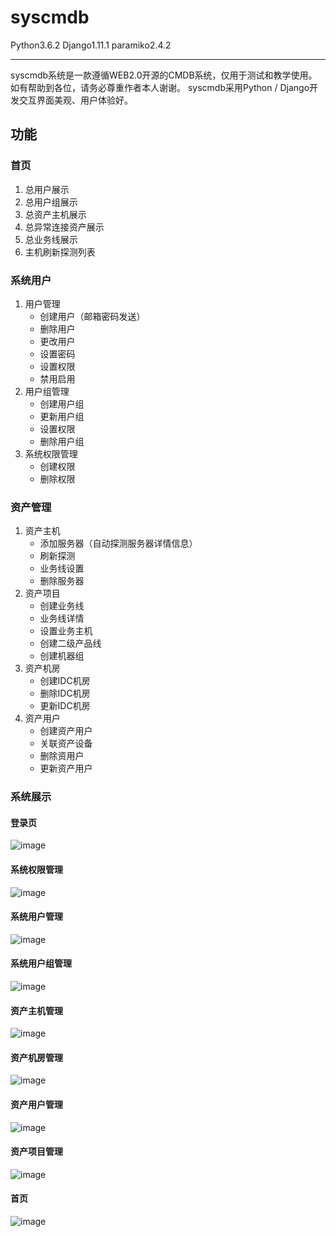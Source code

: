# syscmdb
Python3.6.2 Django1.11.1 paramiko2.4.2

---
syscmdb系统是一款遵循WEB2.0开源的CMDB系统，仅用于测试和教学使用。如有帮助到各位，请务必尊重作者本人谢谢。
syscmdb采用Python / Django开发交互界面美观、用户体验好。

功能
---
### 首页
1. 总用户展示
2. 总用户组展示
3. 总资产主机展示
4. 总异常连接资产展示
5. 总业务线展示
6. 主机刷新探测列表
### 系统用户
1. 用户管理
    * 创建用户（邮箱密码发送）
    * 删除用户
    * 更改用户
    * 设置密码
    * 设置权限
    * 禁用启用
2. 用户组管理
    * 创建用户组
    * 更新用户组
    * 设置权限
    * 删除用户组
3. 系统权限管理
    * 创建权限
    * 删除权限
### 资产管理
1. 资产主机
    * 添加服务器（自动探测服务器详情信息）
    * 刷新探测
    * 业务线设置
    * 删除服务器
2. 资产项目
    * 创建业务线
    * 业务线详情
    * 设置业务主机
    * 创建二级产品线
    * 创建机器组
3. 资产机房
    * 创建IDC机房
    * 删除IDC机房
    * 更新IDC机房
4. 资产用户
    * 创建资产用户
    * 关联资产设备
    * 删除资用户
    * 更新资产用户
### 系统展示
#### 登录页
 ![image](https://github.com/heyangguang/syscmdb/blob/master/img-folder/%E7%99%BB%E5%BD%95%E9%A1%B5.jpg)
#### 系统权限管理
 ![image](https://github.com/heyangguang/syscmdb/blob/master/img-folder/%E7%B3%BB%E7%BB%9F%E6%9D%83%E9%99%90%E7%AE%A1%E7%90%86.jpg)
#### 系统用户管理
 ![image](https://github.com/heyangguang/syscmdb/blob/master/img-folder/%E7%B3%BB%E7%BB%9F%E7%94%A8%E6%88%B7%E7%AE%A1%E7%90%86.jpg)
#### 系统用户组管理
 ![image](https://github.com/heyangguang/syscmdb/blob/master/img-folder/%E7%B3%BB%E7%BB%9F%E7%94%A8%E6%88%B7%E7%BB%84%E7%AE%A1%E7%90%86.jpg)
#### 资产主机管理
 ![image](https://github.com/heyangguang/syscmdb/blob/master/img-folder/%E8%B5%84%E4%BA%A7%E4%B8%BB%E6%9C%BA%E7%AE%A1%E7%90%86.jpg)
#### 资产机房管理
 ![image](https://github.com/heyangguang/syscmdb/blob/master/img-folder/%E8%B5%84%E4%BA%A7%E6%9C%BA%E6%88%BF%E7%AE%A1%E7%90%86.jpg)
#### 资产用户管理
 ![image](https://github.com/heyangguang/syscmdb/blob/master/img-folder/%E8%B5%84%E4%BA%A7%E7%94%A8%E6%88%B7%E7%AE%A1%E7%90%86.jpg)
#### 资产项目管理
 ![image](https://github.com/heyangguang/syscmdb/blob/master/img-folder/%E8%B5%84%E4%BA%A7%E9%A1%B9%E7%9B%AE%E7%AE%A1%E7%90%86.jpg)
#### 首页
 ![image](https://github.com/heyangguang/syscmdb/blob/master/img-folder/%E9%A6%96%E9%A1%B5.jpg)
